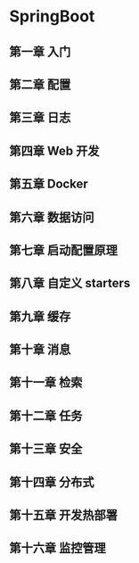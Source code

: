 # SpringBoot

## 第一章 入门

## 第二章 配置

## 第三章 日志

## 第四章 Web 开发

## 第五章 Docker

## 第六章  数据访问

## 第七章 启动配置原理

## 第八章 自定义 starters

## 第九章 缓存

## 第十章 消息

## 第十一章 检索

## 第十二章 任务

## 第十三章 安全

## 第十四章 分布式

## 第十五章 开发热部署

## 第十六章 监控管理